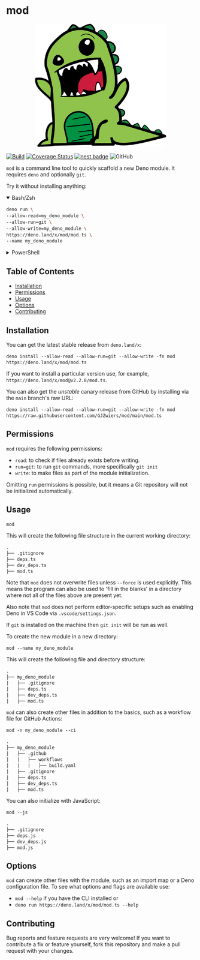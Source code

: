 # mod

<p align="center">
<img src=".github/excited_deno.png" width="350">
</p>

[![Build](https://github.com/GJZwiers/mod/actions/workflows/build.yaml/badge.svg)](https://github.com/GJZwiers/mod/actions/workflows/build.yaml)
[![Coverage Status](https://coveralls.io/repos/github/GJZwiers/mod/badge.svg?branch=main)](https://coveralls.io/github/GJZwiers/mod?branch=main)
[![nest badge](https://nest.land/badge.svg)](https://nest.land/package/mod)
![GitHub](https://img.shields.io/github/license/GJZwiers/mod)

`mod` is a command line tool to quickly scaffold a new Deno module. It requires
`deno` and optionally `git`.

Try it without installing anything:

<details open>
<summary>Bash/Zsh</summary>
<p>

```bash
deno run \
--allow-read=my_deno_module \
--allow-run=git \
--allow-write=my_deno_module \
https://deno.land/x/mod/mod.ts \
--name my_deno_module
```

</p>
</details>

<details>
<summary>PowerShell</summary>
<p>

```console
deno run `
--allow-read=my_deno_module `
--allow-run=git `
--allow-write=my_deno_module `
https://deno.land/x/mod/mod.ts `
--name my_deno_module
```

</p>
</details>

## Table of Contents

- [Installation](#installation)
- [Permissions](#permissions)
- [Usage](#usage)
- [Options](#options)
- [Contributing](#contributing)

## Installation

You can get the latest stable release from `deno.land/x`:

```console
deno install --allow-read --allow-run=git --allow-write -fn mod https://deno.land/x/mod/mod.ts
```

If you want to install a particular version use, for example,
`https://deno.land/x/mod@v2.2.8/mod.ts`.

You can also get the _unstable_ canary release from GitHub by installing via the
`main` branch's raw URL:

```console
deno install --allow-read --allow-run=git --allow-write -fn mod https://raw.githubusercontent.com/GJZwiers/mod/main/mod.ts
```

## Permissions

`mod` requires the following permissions:

- `read`: to check if files already exists before writing.
- `run=git`: to run `git` commands, more specifically `git init`
- `write`: to make files as part of the module initialization.

Omitting `run` permissions is possible, but it means a Git repository will not
be initialized automatically.

## Usage

```console
mod
```

This will create the following file structure in the current working directory:

```
.
├── .gitignore
├── deps.ts
├── dev_deps.ts
├── mod.ts
```

Note that `mod` does not overwrite files unless `--force` is used explicitly.
This means the program can also be used to 'fill in the blanks' in a directory
where not all of the files above are present yet.

Also note that `mod` does not perform editor-specific setups such as enabling
Deno in VS Code via `.vscode/settings.json`.

If `git` is installed on the machine then `git init` will be run as well.

To create the new module in a new directory:

```console
mod --name my_deno_module
```

This will create the following file and directory structure:

```
.
├── my_deno_module
|   ├── .gitignore
|   ├── deps.ts
|   ├── dev_deps.ts
|   ├── mod.ts
```

`mod` can also create other files in addition to the basics, such as a workflow
file for GitHub Actions:

```console
mod -n my_deno_module --ci
```

```
.
├── my_deno_module
|   ├── .github
|   |   ├── workflows
|   |   |   ├── build.yaml
|   ├── .gitignore
|   ├── deps.ts
|   ├── dev_deps.ts
|   ├── mod.ts
```

You can also initialize with JavaScript:

```console
mod --js
```

```
.
├── .gitignore
├── deps.js
├── dev_deps.js
├── mod.js
```

## Options

`mod` can create other files with the module, such as an import map or a Deno
configuration file. To see what options and flags are available use:

- `mod --help` if you have the CLI installed or
- `deno run https://deno.land/x/mod/mod.ts --help`

## Contributing

Bug reports and feature requests are very welcome! If you want to contribute a
fix or feature yourself, fork this repository and make a pull request with your
changes.
